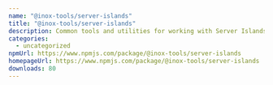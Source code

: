 ```yaml
---
name: "@inox-tools/server-islands"
title: "@inox-tools/server-islands"
description: Common tools and utilities for working with Server Islands.
categories:
  - uncategorized
npmUrl: https://www.npmjs.com/package/@inox-tools/server-islands
homepageUrl: https://www.npmjs.com/package/@inox-tools/server-islands
downloads: 80
---
```

